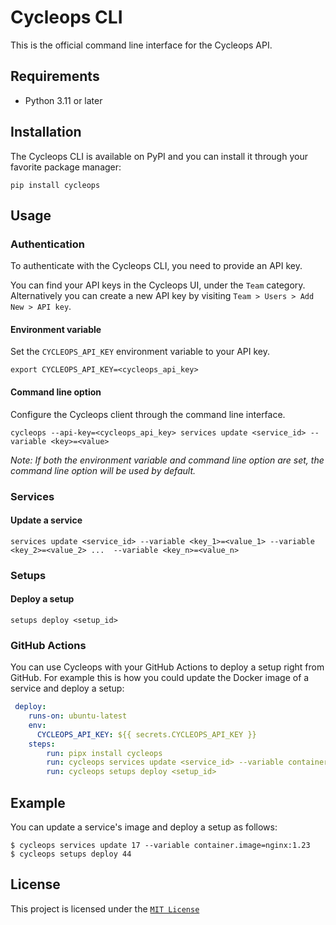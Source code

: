 # Cycleops CLI

This is the official command line interface for the Cycleops API.

## Requirements

* Python 3.11 or later

## Installation

The Cycleops CLI is available on PyPI and you can install it through your favorite package manager:

```console
pip install cycleops
```

## Usage

### Authentication

To authenticate with the Cycleops CLI, you need to provide an API key.

You can find your API keys in the Cycleops UI, under the `Team` category. Alternatively you can create a new API key by visiting `Team > Users > Add New > API key`.

#### Environment variable

Set the `CYCLEOPS_API_KEY` environment variable to your API key.

```console
export CYCLEOPS_API_KEY=<cycleops_api_key>
```

#### Command line option

Configure the Cycleops client through the command line interface.

```console
cycleops --api-key=<cycleops_api_key> services update <service_id> --variable <key>=<value>
```

*Note: If both the environment variable and command line option are set, the command line option will be used by default.*

### Services

#### Update a service

```
services update <service_id> --variable <key_1>=<value_1> --variable <key_2>=<value_2> ...  --variable <key_n>=<value_n>
```

### Setups

#### Deploy a setup

```
setups deploy <setup_id>
```

### GitHub Actions

You can use Cycleops with your GitHub Actions to deploy a setup right from GitHub. For example this is how you could update the Docker image of a service and deploy a setup:

```yml
 deploy:
    runs-on: ubuntu-latest
    env:
      CYCLEOPS_API_KEY: ${{ secrets.CYCLEOPS_API_KEY }}
    steps:
        run: pipx install cycleops
        run: cycleops services update <service_id> --variable container.image=<image_name>
        run: cycleops setups deploy <setup_id>
```

## Example

You can update a service's image and deploy a setup as follows:

```console
$ cycleops services update 17 --variable container.image=nginx:1.23
$ cycleops setups deploy 44
```

## License

This project is licensed under the [`MIT License`](LICENSE)

